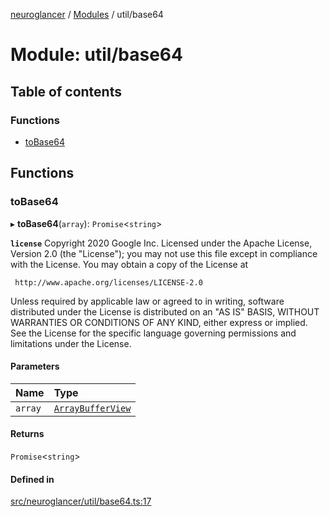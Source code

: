 [neuroglancer](../README.md) / [Modules](../modules.md) / util/base64

# Module: util/base64

## Table of contents

### Functions

- [toBase64](util_base64.md#tobase64)

## Functions

### toBase64

▸ **toBase64**(`array`): `Promise`<`string`\>

**`license`**
Copyright 2020 Google Inc.
Licensed under the Apache License, Version 2.0 (the "License");
you may not use this file except in compliance with the License.
You may obtain a copy of the License at

     http://www.apache.org/licenses/LICENSE-2.0

Unless required by applicable law or agreed to in writing, software
distributed under the License is distributed on an "AS IS" BASIS,
WITHOUT WARRANTIES OR CONDITIONS OF ANY KIND, either express or implied.
See the License for the specific language governing permissions and
limitations under the License.

#### Parameters

| Name | Type |
| :------ | :------ |
| `array` | [`ArrayBufferView`](../interfaces/annotation_annotation_layer_state._internal_.ArrayBufferView.md) |

#### Returns

`Promise`<`string`\>

#### Defined in

[src/neuroglancer/util/base64.ts:17](https://github.com/ActiveBrainAtlas2/neuroglancer/blob/1beb5d34/src/neuroglancer/util/base64.ts#L17)
